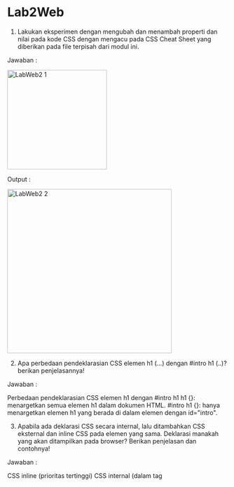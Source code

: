 # Lab2Web

1. Lakukan eksperimen dengan mengubah dan menambah properti dan nilai pada kode CSS dengan mengacu pada CSS Cheat Sheet yang diberikan pada file terpisah dari modul ini.

Jawaban :

<img width="227" alt="LabWeb2 1" src="https://github.com/user-attachments/assets/937c0eff-d937-46c5-a630-10f96d639265">

Output :

<img width="375" alt="LabWeb2 2" src="https://github.com/user-attachments/assets/d9e4982f-b7a2-4745-ad9d-5530f40e4473">

2. Apa perbedaan pendeklarasian CSS elemen h1 (...) dengan #intro h1 (..)? berikan penjelasannya!

Jawaban :

Perbedaan pendeklarasian CSS elemen h1 dengan #intro h1
h1 {}: menargetkan semua elemen h1 dalam dokumen HTML.
#intro h1 {}: hanya menargetkan elemen h1 yang berada di dalam elemen dengan id="intro".

3. Apabila ada deklarasi CSS secara internal, lalu ditambahkan CSS eksternal dan inline CSS pada elemen yang sama. Deklarasi manakah yang akan ditampilkan pada browser? Berikan penjelasan dan contohnya!

Jawaban :

CSS inline (prioritas tertinggi)
CSS internal (dalam tag <style> di file HTML)
CSS eksternal (dalam file CSS terpisah)
Jika ketiganya diterapkan pada elemen yang sama, browser akan menampilkan CSS inline karena memiliki prioritas tertinggi.

4. Pada sebuah elemen HTML terdapat ID dan Class, apabila masing-masing selector tersebut terdapat deklarasi CSS, maka deklarasi manakah yang akan ditampilkan pada browser? Berikan penjelasan dan contohnya! (p id="paragraf-1" class="text-paragraf")

Jawaban :

Jika sebuah elemen memiliki ID dan class, selector ID memiliki spesifisitas lebih tinggi daripada class, jadi umumnya deklarasi ID akan lebih diutamakan jika keduanya mendeklarasikan properti yang sama.
